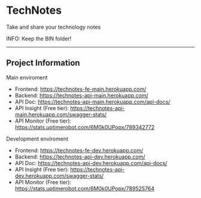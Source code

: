 # TechNotes
Take and share your technology notes

INFO: Keep the BIN folder!

---
## Project Information
Main enviroment
- Frontend: https://technotes-fe-main.herokuapp.com/
- Backend: https://technotes-api-main.herokuapp.com/ 
- API Doc: https://technotes-api-main.herokuapp.com/api-docs/
- API Insight (Free tier): https://technotes-api-main.herokuapp.com/swagger-stats/
- API Monitor (Free tier): https://stats.uptimerobot.com/6M0k0UPopx/789342772

Development enviroment
- Frontend: https://technotes-fe-dev.herokuapp.com/
- Backend: https://technotes-api-dev.herokuapp.com/
- API Doc: https://technotes-api-dev.herokuapp.com/api-docs/
- API Insight (Free tier): https://technotes-api-dev.herokuapp.com/swagger-stats/
- API Monitor (Free tier): https://stats.uptimerobot.com/6M0k0UPopx/789525764
